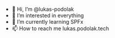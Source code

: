 - 👋 Hi, I’m @lukas-podolak
- 👀 I’m interested in everything
- 🌱 I’m currently learning SPFx
- 📫 How to reach me lukas.podolak.tech

<!---
lukas-podolak/lukas-podolak is a ✨ special ✨ repository because its `README.md` (this file) appears on your GitHub profile.
You can click the Preview link to take a look at your changes.
--->
